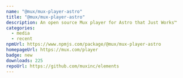 ```yaml
---
name: "@mux/mux-player-astro"
title: "@mux/mux-player-astro"
description: An open source Mux player for Astro that Just Works™
categories:
  - media
  - recent
npmUrl: https://www.npmjs.com/package/@mux/mux-player-astro
homepageUrl: https://mux.com/player
badge: new
downloads: 225
repoUrl: https://github.com/muxinc/elements
---
```

